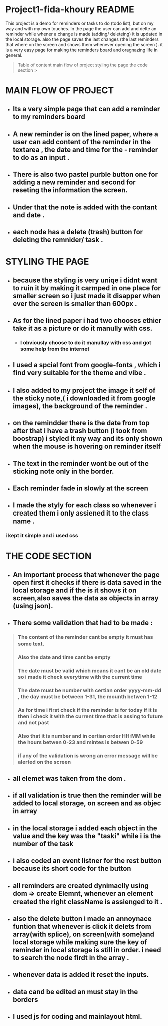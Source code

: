 # Project1-fida-khoury README

This project is a demo for reminders or tasks to do (todo list), but on my way and with my own touches.
In the page the user can add and delte an reminder while whener a change is made (adding/ deleteing) it is updated in the local storage.
also the page saves the last changes (the last reminders that where on the screen and shows them whenever opening the screen ).
it is a very easy page for making the reminders board and oragnazing life in general.

>Table of content 
 >main flow of project 
  >styling the page
   >the code section
    >


# MAIN FLOW OF PROJECT
- ## Its a very simple page that can add a reminder to my reminders board 
- ## A new reminder is on the lined paper, where a user can add content of the reminder in the textarea , the date and time for the - reminder to do as an input .
- ## There is also two pastel purble button one for adding a new reminder and second for reseting the information the screen.
- ## Under that the note is added with the contant and date .
- ## each node has a delete (trash) button for deleting the remnider/ task .

# STYLING THE PAGE
- ## because the styling is very uniqe i didnt want to ruin it by making it carmped in one place for smaller screen so i just made it disapper when ever the screen is smaller than 600px .
- ## As for the lined paper i had two chooses ethier take it as a picture or do it manully with css.
    - ### I obviously choose to do it manullay with css and got some help from the internet 
- ## I used a spcial font from google-fonts , which i find very suitable for the theme and vibe .
- ## I also added to my project the image it self of the sticky note,( i downloaded it from google images), the background of the reminder .
- ## on the remindder there is the date from top after that i have a trash button (i took from boostrap) i styled it my way and its only shown when the mouse is hovering on reminder itself 
- ## The text in the reminder wont be out of the sticking note only in the border.
- ## Each reminder fade in slowly at the screen 
- ## I made the styly for each class so whenever i created them i only assiened it to the class name .
### i kept it simple and i used css 

# THE CODE SECTION 
- ## An important process that whenever the page open first it checks if there is data saved in the local storage and if the is it shows it on screen,also saves the data as objects in array (using json).
- ## There some validation that had to be made  :
>### The content of the reminder cant be empty it must has some text.
>### Also the date and time cant be empty
>### The date must be valid which means it cant be an old date so i made it check everytime with the current time 
>### The date must be number with certian order yyyy-mm-dd , the day must be between 1-31, the mounth betwen 1-12
>### As for time i first check if the reminder is for today if it is then i check it with the current time that is assing to future and not past
>### Also that it is number and in certian order HH:MM while the hours betwen 0-23 and mintes is betwen 0-59
>### if any of the validation is wrong an error message will be alerted on the screen 
- ## all elemet was taken from the dom .
- ## if all validation is true then the reminder will be added to local storage, on screen and as objec in array 
- ## in the local storage i added each object in the value and the key was the "taski" while i is the number of the task
- ## i also coded an event listner for the rest button because its short code for the button 
- ## all reminders are created dynimaclly using dom => create Elemnt, whenever an element created the right className is assienged to it .
- ## also the delete button i made an annoynace funtion that whenever is click it delets from array(with splice), on screen(with some)and local storage while making sure the key of reminder in local storage is still in order. i need to search the node firdt in the array .
- ## whenever data is added it reset the inputs.
- ## data cand be edited an must stay in the borders 
- ## I used js for coding and mainlayout html.


